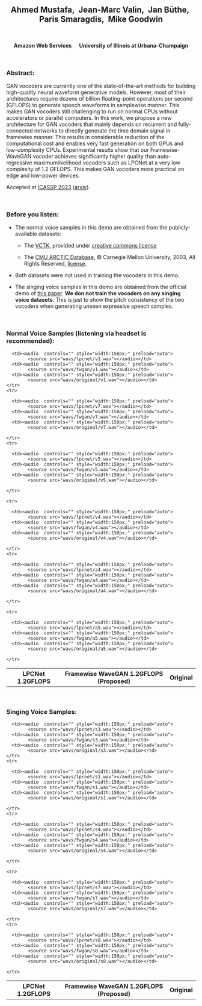 ## <center>Ahmed Mustafa,&nbsp; Jean-Marc Valin,&nbsp; Jan Büthe,&nbsp; Paris Smaragdis,&nbsp; Mike Goodwin</center>

<br>

<center><p><b>Amazon Web Services &nbsp;&nbsp;&nbsp;&nbsp;   University of Illinois at Urbana-Champaign</b></p></center> 

<br>

### Abstract:
<p>GAN vocoders are currently one of the state-of-the-art methods for building high-quality neural waveform generative models. However, most of their architectures require dozens of billion floating-point operations per second (GFLOPS) to generate speech waveforms in samplewise manner. This makes GAN vocoders still challenging to run on normal CPUs without accelerators or parallel computers. In this work, we propose a new architecture for GAN vocoders that mainly depends on recurrent and fully-connected networks to directly generate the time domain signal in framewise manner. This results in considerable reduction of the computational cost and enables very fast generation on both GPUs and low-complexity CPUs. Experimental results show that our Framewise-WaveGAN vocoder achieves significantly higher quality than auto-regressive maximumlikelihood vocoders such as LPCNet at a very low complexity of 1.2 GFLOPS. This makes GAN vocoders more practical on edge and low-power devices.</p>

<p>Accepted at <a href="https://2023.ieeeicassp.org/"> ICASSP 2023</a> (<a href="https://arxiv.org/pdf/2212.04532.pdf">arxiv</a>).</p>

<br> 

### Before you listen:
<ul>
  <li>The normal voice samples in this demo are obtained from the publicly-available datasets: 
    <ul>
      <li><p>The <a href="https://datashare.ed.ac.uk/handle/10283/2950">VCTK</a>, provided under <a href= "https://datashare.ed.ac.uk/bitstream/handle/10283/3443/license_text?sequence=3&isAllowed=y"> creative commons license</a></p></li>
      <li><p>The <a href="http://www.festvox.org/cmu_arctic/">CMU ARCTIC Database</a>, &#169; Carnegie Mellon University, 2003, All Rights Reserved, <a href="./cmu_arctic_report.pdf">license</a>.</p></li></ul></li>
  <li><p>Both datasets were not used in training the vocoders in this demo.</p></li>
  <li><p>The singing voice samples in this demo are obtained from the official demo of <a href="https://arxiv.org/abs/2210.07508"> this paper</a>. <b>We don not train the vocoders on any singing voice datasets</b>. This is just to show the pitch consistency of the two vocoders when generating unseen expressive speech samples.</p></li>
</ul>

<br> 

### Normal Voice Samples (listening via headset is recommended):

<table align="center"  style="text-align: center;">
  <thead>
    <tr>
      <th style="text-align: center;">LPCNet 1.2GFLOPS</th>
      <th style="text-align: center;">Framewise WaveGAN 1.2GFLOPS (Proposed)</th>
      <th style="text-align: center;">Original</th>
    </tr>
  </thead>
  <tbody>
      <tr>
      
      <td><audio  controls="" style="width:150px;" preload="auto">
            <source src="wavs/lpcnet/v1.wav"></audio></td>
      <td><audio  controls="" style="width:150px;" preload="auto">
            <source src="wavs/fwgan/v1.wav"></audio></td>
      <td><audio  controls="" style="width:150px;" preload="auto">
            <source src="wavs/original/v1.wav"></audio></td>
    </tr>
    <tr>
    
      <td><audio  controls="" style="width:150px;" preload="auto">
            <source src="wavs/lpcnet/v7.wav"></audio></td>
      <td><audio  controls="" style="width:150px;" preload="auto">
            <source src="wavs/fwgan/v7.wav"></audio></td>
      <td><audio  controls="" style="width:150px;" preload="auto">
            <source src="wavs/original/v7.wav"></audio></td>

    </tr>
    <tr>
     
      <td><audio  controls="" style="width:150px;" preload="auto">
            <source src="wavs/lpcnet/v5.wav"></audio></td>
      <td><audio  controls="" style="width:150px;" preload="auto">
            <source src="wavs/fwgan/v5.wav"></audio></td>
      <td><audio  controls="" style="width:150px;" preload="auto">
            <source src="wavs/original/v5.wav"></audio></td>

    </tr>
    
    <tr>
     
      <td><audio  controls="" style="width:150px;" preload="auto">
            <source src="wavs/lpcnet/v4.wav"></audio></td>
      <td><audio  controls="" style="width:150px;" preload="auto">
            <source src="wavs/fwgan/v4.wav"></audio></td>
      <td><audio  controls="" style="width:150px;" preload="auto">
            <source src="wavs/original/v4.wav"></audio></td>

    </tr>
    <tr>
     
      <td><audio  controls="" style="width:150px;" preload="auto">
            <source src="wavs/lpcnet/a4.wav"></audio></td>
      <td><audio  controls="" style="width:150px;" preload="auto">
            <source src="wavs/fwgan/a4.wav"></audio></td>
      <td><audio  controls="" style="width:150px;" preload="auto">
            <source src="wavs/original/a4.wav"></audio></td>

    </tr>
    
    <tr>
     
      <td><audio  controls="" style="width:150px;" preload="auto">
            <source src="wavs/lpcnet/a5.wav"></audio></td>
      <td><audio  controls="" style="width:150px;" preload="auto">
            <source src="wavs/fwgan/a5.wav"></audio></td>
      <td><audio  controls="" style="width:150px;" preload="auto">
            <source src="wavs/original/a5.wav"></audio></td>

    </tr>
    
  </tbody>
</table>

<br>

### Singing Voice Samples:

<table align="center"  style="text-align: center;">
  <thead>
    <tr>
      <th style="text-align: center;">LPCNet 1.2GFLOPS</th>
      <th style="text-align: center;">Framewise WaveGAN 1.2GFLOPS (Proposed)</th>
      <th style="text-align: center;">Original</th>
    </tr>
  </thead>
  <tbody>
      <tr>
      
      <td><audio  controls="" style="width:150px;" preload="auto">
            <source src="wavs/lpcnet/s3.wav"></audio></td>
      <td><audio  controls="" style="width:150px;" preload="auto">
            <source src="wavs/fwgan/s3.wav"></audio></td>
      <td><audio  controls="" style="width:150px;" preload="auto">
            <source src="wavs/original/s3.wav"></audio></td>
    </tr>
    <tr>
    
      <td><audio  controls="" style="width:150px;" preload="auto">
            <source src="wavs/lpcnet/s1.wav"></audio></td>
      <td><audio  controls="" style="width:150px;" preload="auto">
            <source src="wavs/fwgan/s1.wav"></audio></td>
      <td><audio  controls="" style="width:150px;" preload="auto">
            <source src="wavs/original/s1.wav"></audio></td>

    </tr>
    <tr>
     
      <td><audio  controls="" style="width:150px;" preload="auto">
            <source src="wavs/lpcnet/s4.wav"></audio></td>
      <td><audio  controls="" style="width:150px;" preload="auto">
            <source src="wavs/fwgan/s4.wav"></audio></td>
      <td><audio  controls="" style="width:150px;" preload="auto">
            <source src="wavs/original/s4.wav"></audio></td>

    </tr>
    
    <tr>
     
      <td><audio  controls="" style="width:150px;" preload="auto">
            <source src="wavs/lpcnet/s7.wav"></audio></td>
      <td><audio  controls="" style="width:150px;" preload="auto">
            <source src="wavs/fwgan/s7.wav"></audio></td>
      <td><audio  controls="" style="width:150px;" preload="auto">
            <source src="wavs/original/s7.wav"></audio></td>

    </tr>
    <tr>
     
      <td><audio  controls="" style="width:150px;" preload="auto">
            <source src="wavs/lpcnet/s8.wav"></audio></td>
      <td><audio  controls="" style="width:150px;" preload="auto">
            <source src="wavs/fwgan/s8.wav"></audio></td>
      <td><audio  controls="" style="width:150px;" preload="auto">
            <source src="wavs/original/s8.wav"></audio></td>

    </tr>
    
  </tbody>
</table>
